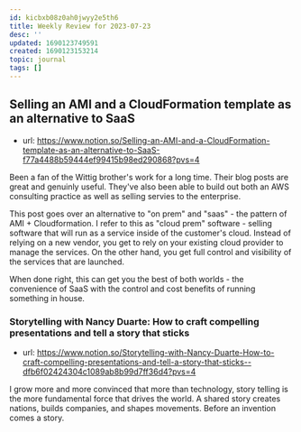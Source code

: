 ```yaml
---
id: kicbxb08z0ah0jwyy2e5th6
title: Weekly Review for 2023-07-23
desc: ''
updated: 1690123749591
created: 1690123153214
topic: journal
tags: []
---
```



## Selling an AMI and a CloudFormation template as an alternative to SaaS 
- url: https://www.notion.so/Selling-an-AMI-and-a-CloudFormation-template-as-an-alternative-to-SaaS-f77a4488b59444ef99415b98ed290868?pvs=4

Been a fan of the Wittig brother's work for a long time. Their blog posts are great and genuinly useful. They've also been able to build out both an AWS consulting practice as well as selling servies to the enterprise. 

This post goes over an alternative to "on prem" and "saas" - the pattern of AMI + Cloudformation. I refer to this as "cloud prem" software - selling software that will run as a service inside of the customer's cloud. Instead of relying on a new vendor, you get to rely on your existing cloud provider to manage the services. On the other hand, you get full control and visibility of the services that are launched. 

When done right, this can get you the best of both worlds - the convenience of SaaS with the control and cost benefits of running something in house. 

### Storytelling with Nancy Duarte: How to craft compelling presentations and tell a story that sticks 
- url: https://www.notion.so/Storytelling-with-Nancy-Duarte-How-to-craft-compelling-presentations-and-tell-a-story-that-sticks--dfb6f02424304c1089ab8b99d7ff36d4?pvs=4

I grow more and more convinced that more than technology, story telling is the more fundamental force that drives the world. A shared story creates nations, builds companies, and shapes movements. Before an invention comes a story. 
